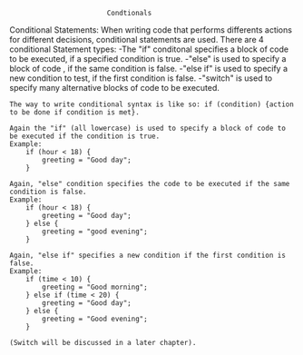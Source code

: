                            Condtionals

Conditional Statements:
    When writing code that performs differents actions for different decisions, conditional statements are used. There are 4 conditional Statement types:
            -The "if" conditonal specifies a block of code to be executed, if a specified condition is true.
            -"else" is used to specify a block of code , if the same condition is false. 
            -"else if" is used to specify a new condition to test, if the first condition is false.
            -"switch" is used to specify many alternative blocks of code to be executed.
    
    The way to write conditional syntax is like so: if (condition) {action to be done if condition is met}. 

    Again the "if" (all lowercase) is used to specify a block of code to be executed if the condition is true.
    Example:
        if (hour < 18) {
            greeting = "Good day";
        }
    
    Again, "else" condition specifies the code to be executed if the same condition is false.
    Example: 
        if (hour < 18) {
            greeting = "Good day";
        } else {
            greeting = "good evening";
        }
    
    Again, "else if" specifies a new condition if the first condition is false.
    Example: 
        if (time < 10) {
            greeting = "Good morning";
        } else if (time < 20) {
            greeting = "Good day";
        } else {
            greeting = "Good evening";
        }
    
    (Switch will be discussed in a later chapter).